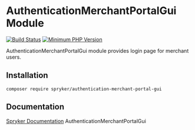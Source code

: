 # AuthenticationMerchantPortalGui Module
[![Build Status](https://travis-ci.org/spryker/authentication-merchant-portal-gui.svg)](https://travis-ci.org/spryker/authentication-merchant-portal-gui)
[![Minimum PHP Version](https://img.shields.io/badge/php-%3E%3D%207.2-8892BF.svg)](https://php.net/)

AuthenticationMerchantPortalGui module provides login page for merchant users.

## Installation

```
composer require spryker/authentication-merchant-portal-gui
```

## Documentation

[Spryker Documentation](https://academy.spryker.com/developing_with_spryker/module_guide/modules.html)
AuthenticationMerchantPortalGui
